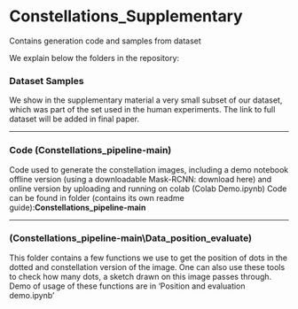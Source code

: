 # Constellations_Supplementary
Contains generation code and samples from dataset 

We explain below the folders in the repository:

### Dataset Samples
We show in the supplementary material a very small subset of our dataset, which was
part of the set used in the human experiments. The link to full dataset will be added in
final paper.

---
### Code (Constellations_pipeline-main)
Code used to generate the constellation images, including a demo notebook offline
version (using a downloadable Mask-RCNN: download here) and online version by
uploading and running on colab (Colab Demo.ipynb)
Code can be found in folder (contains its own readme guide):**Constellations_pipeline-main**

---
### (Constellations_pipeline-main\Data_position_evaluate)
This folder contains a few functions we use to get the position of dots in the dotted and
constellation version of the image. One can also use these tools to check how many
dots, a sketch drawn on this image passes through. Demo of usage of these functions
are in ‘Position and evaluation demo.ipynb’



